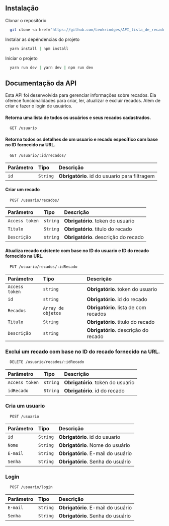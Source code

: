 ## Instalação

Clonar o repositório

```bash
  git clone <a href="https://github.com/Leokrindges/API_lista_de_recados"></a>
```

Instalar as depêndencias do projeto

```bash
  yarn install | npm install
```

Iniciar o projeto

```bash
  yarn run dev | yarn dev | npm run dev
```

## Documentação da API

Esta API foi desenvolvida para gerenciar informações sobre recados. Ela oferece funcionalidades para criar, ler, atualizar e excluir recados.
Além de criar e fazer o login de usuários.


#### Retorna uma lista de todos os usuários e seus recados cadastrados.

```http
  GET /usuario
```


#### Retorna todos os detalhes de um usuario e recado específico com base no ID fornecido na URL.

```http
  GET /usuario/:id/recados/
```

| Parâmetro   | Tipo       | Descrição                           |
| :---------- | :--------- | :---------------------------------- |
| `id` | `String` | **Obrigatório**. id do usuario para filtragem




#### Criar um recado

```http
  POST /usuario/recados/
```

| Parâmetro   | Tipo               | Descrição                                   |
| :---------- | :----------------- | :------------------------------------------ |
| `Access token`        | `string`           | **Obrigatório**. token do usuario |
| `Titulo`       | `String`           | **Obrigatório**. titulo do recado |
| `Descrição `      | `string`           | **Obrigatório**. descrição do recado |




#### Atualiza recado existente com base no ID do usuario e ID do recado fornecido na URL.

```http
  PUT /usuario/recados/:idRecado
```

| Parâmetro   | Tipo               | Descrição                                   |
| :---------- | :----------------- | :------------------------------------------ |
| `Access token`        | `string`           | **Obrigatório**. token do usuario |
| `id`        | `string`           | **Obrigatório**. id do recado |
| `Recados`   | `Array de objetos` | **Obrigatório**. lista de com recados |
| `Titulo`       | `String`           | **Obrigatório**. titulo do recado |
| `Descrição `      | `string`           | **Obrigatório**. descrição do recado |



### Exclui um recado com base no ID do recado fornecido na URL.
```http
  DELETE /usuario/recados/:idRecado
```

| Parâmetro   | Tipo       | Descrição                                   |
| :---------- | :--------- | :------------------------------------------ |
| `Access token`        | `string`           | **Obrigatório**. token do usuario |
| `idRecado`      | `String` | **Obrigatório**. id do recado |



### Cria um usuario
```http
  POST /usuario
```

| Parâmetro   | Tipo       | Descrição                                   |
| :---------- | :--------- | :------------------------------------------ |
| `id`      | `String` | **Obrigatório**. id do usuario |
| `Nome`      | `String` | **Obrigatório**. Nome do usuário |
| `E-mail`      | `String` | **Obrigatório**. E-mail do usuário |
| `Senha`      | `String` | **Obrigatório**. Senha do usuário |


### Login
```http
  POST /usuario/login
```

| Parâmetro   | Tipo       | Descrição                                   |
| :---------- | :--------- | :------------------------------------------ |
| `E-mail`      | `String` | **Obrigatório**. E-mail do usuário |
| `Senha`      | `String` | **Obrigatório**. Senha do usuário |




